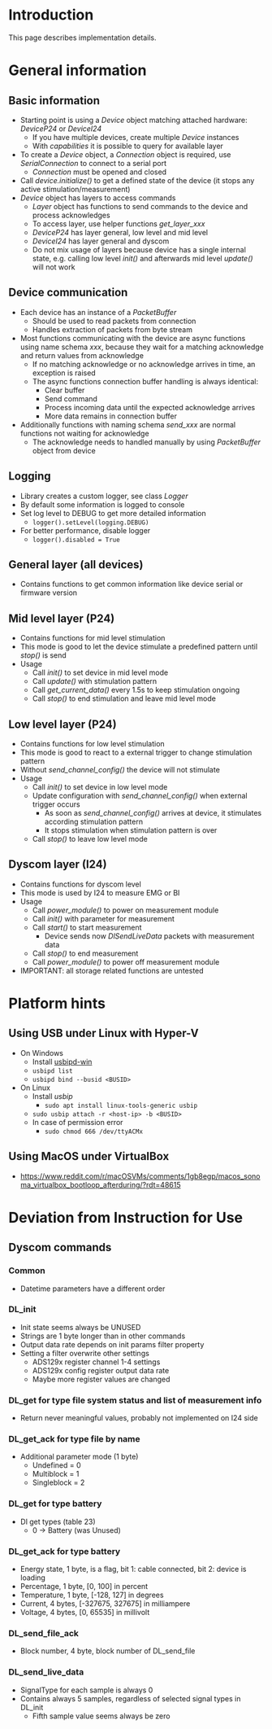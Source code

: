# Introduction
This page describes implementation details.

# General information

## Basic information
- Starting point is using a _Device_ object matching attached hardware: _DeviceP24_ or _DeviceI24_
  - If you have multiple devices, create multiple _Device_ instances
  - With _capabilities_ it is possible to query for available layer
- To create a _Device_ object, a _Connection_ object is required, use _SerialConnection_ to connect to a serial port
  - _Connection_ must be opened and closed
- Call _device.initialize()_ to get a defined state of the device (it stops any active stimulation/measurement)
- _Device_ object has layers to access commands
  - _Layer_ object has functions to send commands to the device and process acknowledges
  - To access layer, use helper functions _get\_layer\_xxx_
  - _DeviceP24_ has layer general, low level and mid level
  - _DeviceI24_ has layer general and dyscom
  - Do not mix usage of layers because device has a single internal state, e.g. calling low level _init()_ and afterwards mid level _update()_ will not work

## Device communication
- Each device has an instance of a _PacketBuffer_
  - Should be used to read packets from connection
  - Handles extraction of packets from byte stream
- Most functions communicating with the device are async functions using name schema _xxx_, because they wait for a matching acknowledge and return values from acknowledge
  - If no matching acknowledge or no acknowledge arrives in time, an exception is raised
  - The async functions connection buffer handling is always identical:
    - Clear buffer
    - Send command
    - Process incoming data until the expected acknowledge arrives
    - More data remains in connection buffer
- Additionally functions with naming schema _send_xxx_ are normal functions not waiting for acknowledge
  - The acknowledge needs to handled manually by using _PacketBuffer_ object from device

## Logging
- Library creates a custom logger, see class _Logger_
- By default some information is logged to console
- Set log level to DEBUG to get more detailed information
  - `logger().setLevel(logging.DEBUG)`
- For better performance, disable logger
  - `logger().disabled = True`

## General layer (all devices)
- Contains functions to get common information like device serial or firmware version

## Mid level layer (P24)
- Contains functions for mid level stimulation
- This mode is good to let the device stimulate a predefined pattern until _stop()_ is send
- Usage
  - Call _init()_ to set device in mid level mode
  - Call _update()_ with stimulation pattern
  - Call _get_current_data()_ every 1.5s to keep stimulation ongoing
  - Call _stop()_ to end stimulation and leave mid level mode

## Low level layer (P24)
- Contains functions for low level stimulation
- This mode is good to react to a external trigger to change stimulation pattern
- Without _send_channel_config()_ the device will not stimulate
- Usage
  - Call _init()_ to set device in low level mode
  - Update configuration with _send_channel_config()_ when external trigger occurs
    - As soon as _send_channel_config()_ arrives at device, it stimulates according stimulation pattern
    - It stops stimulation when stimulation pattern is over
  - Call _stop()_ to leave low level mode

## Dyscom layer (I24)
- Contains functions for dyscom level
- This mode is used by I24 to measure EMG or BI
- Usage
  - Call _power_module()_ to power on measurement module
  - Call _init()_ with parameter for measurement
  - Call _start()_ to start measurement
    - Device sends now _DlSendLiveData_ packets with measurement data
  - Call _stop()_ to end measurement
  - Call _power_module()_ to power off measurement module
- IMPORTANT: all storage related functions are untested

# Platform hints

## Using USB under Linux with Hyper-V
- On Windows
  - Install [usbipd-win](https://github.com/dorssel/usbipd-win)
  - `usbipd list`
  - `usbipd bind --busid <BUSID>`
- On Linux
  - Install _usbip_
    - `sudo apt install linux-tools-generic usbip`
  - `sudo usbip attach -r <host-ip> -b <BUSID>`
  - In case of permission error
    - `sudo chmod 666 /dev/ttyACMx`

## Using MacOS under VirtualBox
- https://www.reddit.com/r/macOSVMs/comments/1gb8egp/macos_sonoma_virtualbox_bootloop_afterduring/?rdt=48615


# Deviation from Instruction for Use

## Dyscom commands

### Common
- Datetime parameters have a different order

### DL_init
- Init state seems always be UNUSED
- Strings are 1 byte longer than in other commands
- Output data rate depends on init params filter property
- Setting a filter overwrite other settings
  - ADS129x register channel 1-4 settings
  - ADS129x config register output data rate
  - Maybe more register values are changed

### DL_get for type file system status and list of measurement info
- Return never meaningful values, probably not implemented on I24 side

### DL_get_ack for type file by name
- Additional parameter mode (1 byte)
  - Undefined = 0
  - Multiblock = 1
  - Singleblock = 2

### DL_get for type battery
- Dl get types (table 23)
  - 0 -> Battery (was Unused)

### DL_get_ack for type battery
- Energy state, 1 byte, is a flag, bit 1: cable connected, bit 2: device is loading
- Percentage, 1 byte, [0, 100] in percent
- Temperature, 1 byte, [-128, 127] in degrees
- Current, 4 bytes, [-327675, 327675] in milliampere
- Voltage, 4 bytes, [0, 65535] in millivolt

### DL_send_file_ack
- Block number, 4 byte, block number of DL_send_file

### DL_send_live_data
- SignalType for each sample is always 0
- Contains always 5 samples, regardless of selected signal types in DL_init
  - Fifth sample value seems always be zero